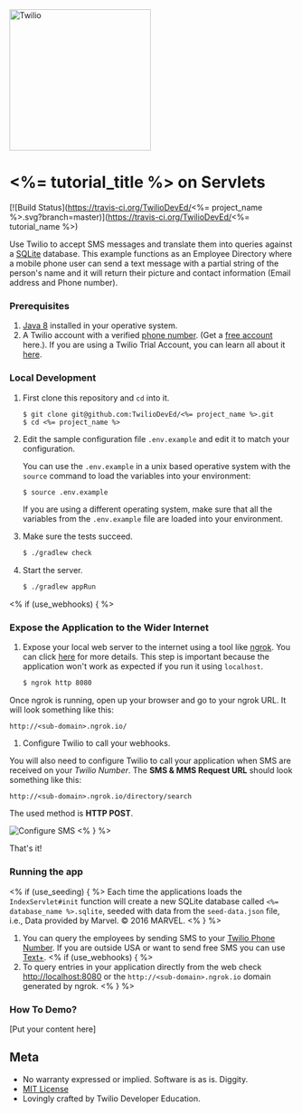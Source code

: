 <a href="https://www.twilio.com">
  <img src="https://static0.twilio.com/marketing/bundles/marketing/img/logos/wordmark-red.svg" alt="Twilio" width="250" />
</a>

# <%= tutorial_title %> on Servlets

[![Build Status](https://travis-ci.org/TwilioDevEd/<%= project_name %>.svg?branch=master)](https://travis-ci.org/TwilioDevEd/<%= tutorial_name %>)

Use Twilio to accept SMS messages and translate them into queries against a
[SQLite](//www.sqlite.org/) database. This example functions as an Employee Directory where a
mobile phone user can send a text message with a partial string of the person's name and it will return their picture and contact information (Email address and Phone number).

### Prerequisites

1. [Java 8](http://www.oracle.com/technetwork/java/javase/downloads/jdk8-downloads-2133151.html) installed in your operative system.
1. A Twilio account with a verified [phone number][twilio-phone-number]. (Get a [free account](//www.twilio.com/try-twilio?utm_campaign=tutorials&utm_medium=readme) here.).  If you are using a Twilio Trial Account, you can learn all about it [here](https://www.twilio.com/help/faq/twilio-basics/how-does-twilios-free-trial-work).

### Local Development

1. First clone this repository and `cd` into it.
   ```
   $ git clone git@github.com:TwilioDevEd/<%= project_name %>.git
   $ cd <%= project_name %>
   ```

1. Edit the sample configuration file `.env.example` and edit it to match your configuration.

   You can use the `.env.example` in a unix based operative system with the `source` command to load the variables into your environment:

   ```bash
   $ source .env.example
   ```

   If you are using a different operating system, make sure that all the
   variables from the `.env.example` file are loaded into your environment.

1. Make sure the tests succeed.

   ```bash
   $ ./gradlew check
   ```

1. Start the server.

   ```bash
   $ ./gradlew appRun
   ```

<% if (use_webhooks) { %>
### Expose the Application to the Wider Internet

1. Expose your local web server to the internet using a tool like [ngrok](//ngrok.com/). You can click [here](https://www.twilio.com/blog/2015/09/6-awesome-reasons-to-use-ngrok-when-testing-webhooks.html) for more details.
This step is important because the application won't work as expected if you run it using `localhost`.

   ```bash
   $ ngrok http 8080
   ```
Once ngrok is running, open up your browser and go to your ngrok URL. It will look something like this:

  `http://<sub-domain>.ngrok.io/`

1. Configure Twilio to call your webhooks.

  You will also need to configure Twilio to call your application when SMS are received
  on your _Twilio Number_. The **SMS & MMS Request URL** should look something like this:

  ```
  http://<sub-domain>.ngrok.io/directory/search
  ```

  The used method is **HTTP POST**.

  ![Configure SMS](http://howtodocs.s3.amazonaws.com/twilio-number-config-all-med.gif)
<% } %>

That's it!

### Running the app

<% if (use_seeding) { %>
Each time the applications loads the `IndexServlet#init` function will create a new SQLite database called `<%= database_name %>.sqlite`, seeded with data from the `seed-data.json` file, i.e., Data provided by Marvel. &copy; 2016 MARVEL.
<% } %>
1. You can query the employees by sending SMS to your [Twilio Phone Number][twilio-phone-number]. If you are outside USA or want to send free SMS you can use [Text+](http://www.textplus.com/).
<% if (use_webhooks) { %>
1. To query entries in your application directly from the web check [http://localhost:8080](http://localhost:8080) or the `http://<sub-domain>.ngrok.io` domain generated by ngrok.
<% } %>

### How To Demo?

[Put your content here]

## Meta

* No warranty expressed or implied. Software is as is. Diggity.
* [MIT License](http://www.opensource.org/licenses/mit-license.html)
* Lovingly crafted by Twilio Developer Education.

[twilio-phone-number]: https://www.twilio.com/console/phone-numbers/incoming

